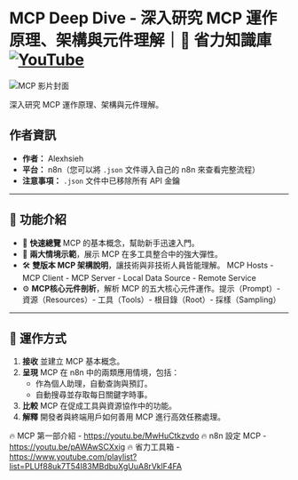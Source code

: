 # MCP Deep Dive - 深入研究 MCP 運作原理、架構與元件理解｜🧠 省力知識庫[![YouTube](https://img.shields.io/badge/Watch%20on-YouTube-red?logo=youtube)](https://youtu.be/6aOw26BVy4M)

![MCP 影片封面](https://github.com/qwedsazxc78/ai-automation-n8n/blob/main/n8n/11-mcp-deep-dive/cover.png?raw=true)

深入研究 MCP 運作原理、架構與元件理解。

## 作者資訊

* **作者：** Alexhsieh
* **平台：** n8n（您可以將 `.json` 文件導入自己的 n8n 來查看完整流程）
* **注意事項：** `.json` 文件中已移除所有 API 金鑰

---

## 📌 功能介紹

* 🚀 **快速總覽** MCP 的基本概念，幫助新手迅速入門。
* 👥 **兩大情境示範**，展示 MCP 在多工具整合中的強大彈性。
* 🛠 **雙版本 MCP 架構說明**，讓技術與非技術人員皆能理解。 MCP Hosts - MCP Client - MCP Server - Local Data Source - Remote Service
* ⚙️ **MCP核心元件剖析**，解析 MCP 的五大核心元件運作。提示（Prompt）- 資源（Resources）-  工具（Tools）-  根目錄（Root）- 採樣（Sampling）

---

## 🔧 運作方式

1. **接收** 並建立 MCP 基本概念。
2. **呈現** MCP 在 n8n 中的兩類應用情境，包括：
   - 作為個人助理，自動查詢與預訂。
   - 自動搜尋並存取每日關鍵字時事。
3. **比較** MCP 在促成工具與資源協作中的功能。
4. **解釋** 開發者與終端用戶如何善用 MCP 進行高效任務處理。

🔥 MCP 第一部介紹 - https://youtu.be/MwHuCtkzvdo
🔥 n8n 設定 MCP - https://youtu.be/pAWAwSCXxig
🔥 省力工具箱 - https://www.youtube.com/playlist?list=PLUf88uk7T54I83MBdbuXgUuA8rVklF4FA

